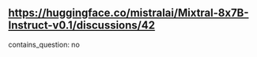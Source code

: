 ## https://huggingface.co/mistralai/Mixtral-8x7B-Instruct-v0.1/discussions/42

contains_question: no